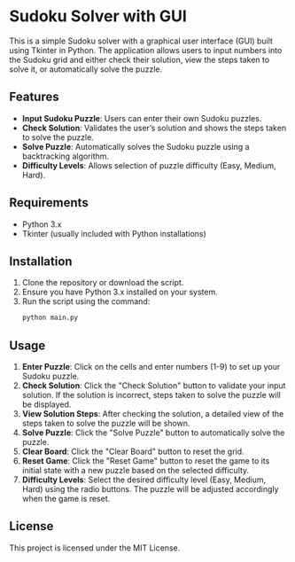 # Sudoku Solver with GUI

This is a simple Sudoku solver with a graphical user interface (GUI) built using Tkinter in Python. The application allows users to input numbers into the Sudoku grid and either check their solution, view the steps taken to solve it, or automatically solve the puzzle.

## Features

- **Input Sudoku Puzzle**: Users can enter their own Sudoku puzzles.
- **Check Solution**: Validates the user’s solution and shows the steps taken to solve the puzzle.
- **Solve Puzzle**: Automatically solves the Sudoku puzzle using a backtracking algorithm.
- **Difficulty Levels**: Allows selection of puzzle difficulty (Easy, Medium, Hard).

## Requirements

- Python 3.x
- Tkinter (usually included with Python installations)

## Installation

1. Clone the repository or download the script.
2. Ensure you have Python 3.x installed on your system.
3. Run the script using the command:
    ```bash
    python main.py
    ```

## Usage

1. **Enter Puzzle**: Click on the cells and enter numbers (1-9) to set up your Sudoku puzzle.
2. **Check Solution**: Click the "Check Solution" button to validate your input solution. If the solution is incorrect, steps taken to solve the puzzle will be displayed.
3. **View Solution Steps**: After checking the solution, a detailed view of the steps taken to solve the puzzle will be shown.
4. **Solve Puzzle**: Click the "Solve Puzzle" button to automatically solve the puzzle.
5. **Clear Board**: Click the "Clear Board" button to reset the grid.
6. **Reset Game**: Click the "Reset Game" button to reset the game to its initial state with a new puzzle based on the selected difficulty.
7. **Difficulty Levels**: Select the desired difficulty level (Easy, Medium, Hard) using the radio buttons. The puzzle will be adjusted accordingly when the game is reset.

## License

This project is licensed under the MIT License.
